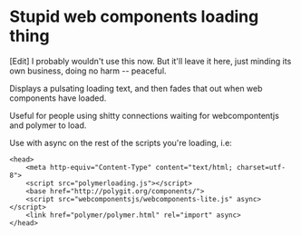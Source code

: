 Stupid web components loading thing
===================================

[Edit] I probably wouldn't use this now. But it'll leave it here, just minding its own business, doing no harm -- peaceful.

Displays a pulsating loading text, and then fades that out when web components have loaded.

Useful for people using shitty connections waiting for webcompontentjs and polymer to load.

Use with async on the rest of the scripts you're loading, i.e:

    <head>
        <meta http-equiv="Content-Type" content="text/html; charset=utf-8">
        <script src="polymerloading.js"></script>
        <base href="http://polygit.org/components/">
        <script src="webcomponentsjs/webcomponents-lite.js" async></script>
        <link href="polymer/polymer.html" rel="import" async>
    </head>
